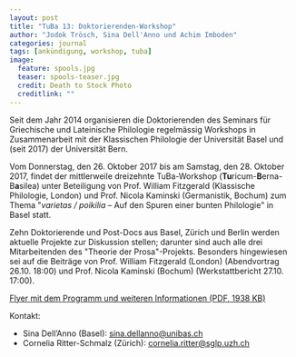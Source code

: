 ```yaml
---
layout: post
title: "TuBa 13: Doktorierenden-Workshop"
author: "Jodok Trösch, Sina Dell'Anno und Achim Imboden"
categories: journal
tags: [ankündigung, workshop, tuba]
image:
  feature: spools.jpg
  teaser: spools-teaser.jpg
  credit: Death to Stock Photo
  creditlink: ""
---
```


Seit dem Jahr 2014 organisieren die Doktorierenden des Seminars für Griechische und Lateinische Philologie regelmässig Workshops in Zusammenarbeit mit der Klassischen Philologie der Universität Basel und (seit 2017) der Universität Bern.

Vom Donnerstag, den 26. Oktober 2017 bis am Samstag, den 28. Oktober 2017, findet der mittlerweile dreizehnte TuBa-Workshop (**Tu**ricum-**B**erna-B**a**silea) unter Beteiligung von Prof. William Fitzgerald (Klassische Philologie, London) und Prof. Nicola Kaminski (Germanistik, Bochum) zum Thema "*varietas / poikilia* – Auf den Spuren einer bunten Philologie" in Basel statt.

Zehn Doktorierende und Post-Docs aus Basel, Zürich und Berlin werden aktuelle Projekte zur Diskussion stellen; darunter sind auch alle drei Mitarbeitenden des "Theorie der Prosa"-Projekts. Besonders hingewiesen sei auf die Beiträge von Prof. William Fitzgerald (London) (Abendvortrag 26.10. 18:00) und Prof. Nicola Kaminski (Bochum) (Werkstattbericht 27.10. 17:00).

[Flyer mit dem Programm und weiteren Informationen (PDF, 1938 KB)](http://www.sglp.uzh.ch/dam/jcr:6e76cb42-895c-4009-932f-702fa67b3439/tuba13_flyer.pdf)

Kontakt:

- Sina Dell’Anno (Basel): [sina.dellanno@unibas.ch](mailto:sina.dellanno@unibas.ch)
- Cornelia Ritter-Schmalz (Zürich): [cornelia.ritter@sglp.uzh.ch](mailto:cornelia.ritter@sglp.uzh.ch)
